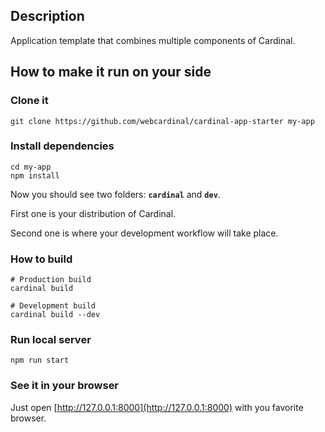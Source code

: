 ## Description

Application template that combines multiple components of Cardinal.

## How to make it run on your side

### Clone it

```
git clone https://github.com/webcardinal/cardinal-app-starter my-app
```

### Install dependencies

```
cd my-app
npm install
```

Now you should see two folders: __`cardinal`__ and __`dev`__.

First one is your distribution of Cardinal.

Second one is where your development workflow will take place.

### How to build

```
# Production build
cardinal build 

# Development build
cardinal build --dev
```

### Run local server

```
npm run start
```

### See it in your browser

Just open [http://127.0.0.1:8000](http://127.0.0.1:8000) with you favorite browser.
